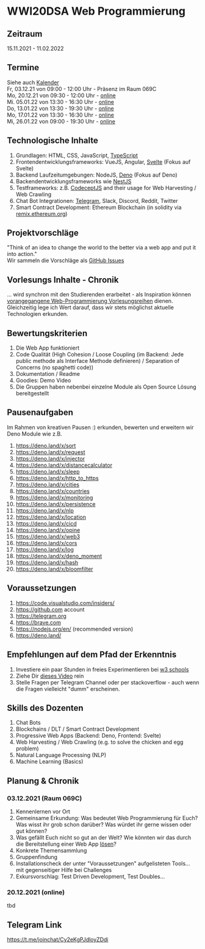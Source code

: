 # WWI20DSA Web Programmierung

## Zeitraum
15.11.2021 - 11.02.2022

## Termine
Siehe auch [Kalender](https://calendar.google.com/calendar/embed?src=g7o3rd7djlvq3gtjpg3pblm2vc%40group.calendar.google.com&ctz=Europe%2FBerlin
)  
Fr, 03.12.21 von 09:00 - 12:00 Uhr - Präsenz im Raum 069C  
Mo, 20.12.21 von 09:30 - 12:00 Uhr - [online](https://moodle.dhbw-mannheim.de/course/view.php?id=6672
)  
Mi. 05.01.22 von 13:30 - 16:30 Uhr - [online](https://moodle.dhbw-mannheim.de/course/view.php?id=6672
)     
Do, 13.01.22 von 13:30 - 19:30 Uhr - [online](https://moodle.dhbw-mannheim.de/course/view.php?id=6672
)   
Mo, 17.01.22 von 13:30 - 16:30 Uhr - [online](https://moodle.dhbw-mannheim.de/course/view.php?id=6672
)   
Mi, 26.01.22 von 09:00 - 19:30 Uhr - [online](https://moodle.dhbw-mannheim.de/course/view.php?id=6672
)   

## Technologische Inhalte
1. Grundlagen: HTML, CSS, JavaScript, [TypeScript](https://www.typescriptlang.org/)
2. Frontendentwicklungsframeworks: VueJS, Angular, [Svelte](https://svelte.dev/) (Fokus auf Svelte)
3. Backend Laufzeitumgebungen: NodeJS, [Deno](https://deno.land/) (Fokus auf Deno)
4. Backendentwicklungsframeworks wie [NestJS](https://nestjs.com/)   
5. Testframeworks: z.B. [CodeceptJS](https://codecept.io/) and their usage for Web Harvesting / Web Crawling
6. Chat Bot Integrationen: [Telegram](https://telegram.org), Slack, Discord, Reddit, Twitter    
7. Smart Contract Development: Ethereum Blockchain (in solidity via [remix.ethereum.org](https://remix.ethereum.org/))

## Projektvorschläge  
"Think of an idea to change the world to the better via a web app and put it into action."   
Wir sammeln die Vorschläge als [GitHub Issues]()   

## Vorlesungs Inhalte - Chronik
... wird synchron mit den Studierenden erarbeitet - als Inspiration können [vorangegangene Web-Programmierung Vorlesungsreihen](https://github.com/michael-spengler/wwi19seb-webprogrammierung) dienen. Gleichzeitig lege ich Wert darauf, dass wir stets möglichst aktuelle Technologien erkunden.  

## Bewertungskriterien
1. Die Web App funktioniert  
2. Code Qualität (High Cohesion / Loose Coupling (im Backend: Jede public methode als Interface Methode definieren) / Separation of Concerns (no spaghetti code))  
3. Dokumentation / Readme  
4. Goodies: Demo Video  
5. Die Gruppen haben nebenbei einzelne Module als Open Source Lösung bereitgestellt  

## Pausenaufgaben
Im Rahmen von kreativen Pausen :) erkunden, bewerten und erweitern wir Deno Module wie z.B.   
1. https://deno.land/x/sort
2. https://deno.land/x/request
3. https://deno.land/x/injector
4. https://deno.land/x/distancecalculator
6. https://deno.land/x/sleep
7. https://deno.land/x/http_to_https
8. https://deno.land/x/cities
9. https://deno.land/x/countries
10. https://deno.land/x/monitoring
11. https://deno.land/x/persistence
12. https://deno.land/x/nlp 
13. https://deno.land/x/location
14. https://deno.land/x/cicd
15. https://deno.land/x/opine
16. https://deno.land/x/web3
17. https://deno.land/x/cors  
18. https://deno.land/x/log  
19. https://deno.land/x/deno_moment  
20. https://deno.land/x/hash  
21. https://deno.land/x/bloomfilter  

## Voraussetzungen
1. https://code.visualstudio.com/insiders/  
2. https://github.com account  
3. https://telegram.org  
4. https://brave.com  
5. https://nodejs.org/en/ (recommended version)
6. https://deno.land/

## Empfehlungen auf dem Pfad der Erkenntnis
1. Investiere ein paar Stunden in freies Experimentieren bei [w3 schools](https://www.w3schools.com)   
2. Ziehe Dir [dieses Video](https://www.youtube.com/watch?v=mhnpeOLiQTg) rein
3. Stelle Fragen per Telegram Channel oder per stackoverflow - auch wenn die Fragen vielleicht "dumm" erscheinen.  

## Skills des Dozenten
1. Chat Bots  
2. Blockchains / DLT / Smart Contract Development  
3. Progressive Web Apps (Backend: Deno, Frontend: Svelte)  
4. Web Harvesting / Web Crawling (e.g. to solve the chicken and egg problem)  
5. Natural Language Processing (NLP)  
6. Machine Learning (Basics)  


## Planung & Chronik  
### 03.12.2021 (Raum 069C)
1. Kennenlernen vor Ort     
2. Gemeinsame Erkundung: Was bedeutet Web Programmierung für Euch? Was wisst ihr grob schon darüber? Was würdet ihr gerne wissen oder gut können?   
3. Was gefällt Euch nicht so gut an der Welt? Wie könnten wir das durch die Bereitstellung einer Web App [lösen](https://www.youtube.com/watch?v=fa7R-sOM1v8)?   
4. Konkrete Themensammlung   
5. Gruppenfindung   
6. Installationscheck der unter "Voraussetzungen" aufgelisteten Tools... mit gegenseitiger Hilfe bei Challenges   
7. Exkursvorschlag: Test Driven Development, Test Doubles...
 

### 20.12.2021 (online)
tbd


## Telegram Link
https://t.me/joinchat/Cy2eKgPJdloyZDdi

